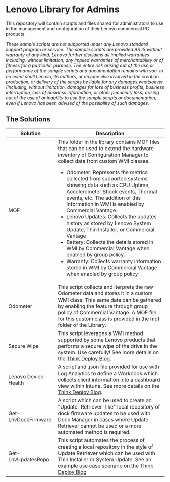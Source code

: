 # Lenovo Library for Admins

This repository will contain scripts and files shared for administrators to use in the management and configuration of their Lenovo commercial PC products.

_These sample scripts are not supported under any Lenovo standard support program or service. The sample scripts are provided AS IS without warranty of any kind. Lenovo further disclaims all implied warranties including, without limitation, any implied warranties of merchantability or of fitness for a particular purpose. The entire risk arising out of the use or performance of the sample scripts and documentation remains with you. In no event shall Lenovo, its authors, or anyone else involved in the creation, production, or delivery of the scripts be liable for any damages whatsoever (including, without limitation, damages for loss of business profits, business interruption, loss of business information, or other pecuniary loss) arising out of the use of or inability to use the sample scripts or documentation, even if Lenovo has been advised of the possibility of such damages._

## The Solutions

Solution | Description
---------|------------
MOF | This folder in the library contains MOF files that can be used to extend the hardware inventory of Configuration Manager to collect data from custom WMI classes.<ul><li>Odometer: Represents the metrics collected from supported systems showing data such as CPU Uptime, Accelerometer Shock events, Thermal events, etc. The addition of this information in WMI is enabled by Commercial Vantage.</li><li> Lenovo Updates: Collects the updates history as stored by Lenovo System Update, Thin Installer, or Commercial Vantage</li><li>Battery: Collects the details stored in WMI by Commercial Vantage when enabled by group policy.</li><li>Warranty: Collects warranty information stored in WMI by Commercial Vantage when enabled by group policy</li></ul>
Odometer | This script collects and iterprets the raw Odometer data and stores it in a custom WMI class. This same data can be gathered by enabling the feature through group policy of Commercial Vantage. A MOF file for this custom class is provided in the mof folder of the Library.
Secure Wipe | This script leverages a WMI method supported by some Lenovo products that performs a secure wipe of the drive in the system.  Use carefully! See more details on the [Think Deploy Blog](https://blog.lenovocdrt.com/#/2021/thinkshield_secure_wipe).
Lenovo Device Health | A script and .json file provided for use with Log Analytics to define a Workbook which collects client information into a dashboard view within Intune. See more details on the [Think Deploy Blog](https://blog.lenovocdrt.com/#/2022/log_analytics_device_health).
Get-LnvDockFirmware | A script which can be used to create an "Update-Retriever-like" local repository of dock firmware updates to be used with Dock Manager in cases where Update Retriever cannot be used or a more automated method is required.
Get-LnvUpdatesRepo | This script automates the process of creating a local repository in the style of Update Retriever which can be used with Thin Installer or System Update. See an example use case scenario on the [Think Deploy Blog](https://blog.lenovocdrt.com/#/2023/scripted_repo_creation)
